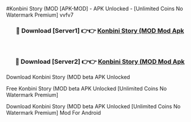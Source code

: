 #Konbini Story (MOD [APK-MOD] - APK Unlocked - [Unlimited Coins No Watermark Premium] vvfv7



<div align="center">

<h3>🔴 Download [Server1] 👉👉 <a href="https://momento.my/?title=Konbini_Story_(MOD">Konbini Story (MOD Mod Apk</a></h3><br>

<h3>🔴 Download [Server2] 👉👉 <a href="https://momento.my/?title=Konbini_Story_(MOD">Konbini Story (MOD Mod Apk</a></h3>
</div>



Download Konbini Story (MOD beta APK Unlocked

Free Konbini Story (MOD beta APK Unlocked [Unlimited Coins No Watermark Premium]

Download Konbini Story (MOD beta APK Unlocked [Unlimited Coins No Watermark Premium] Mod For Android
